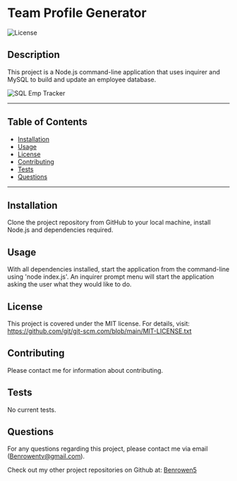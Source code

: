# Team Profile Generator
  ![License](https://img.shields.io/badge/license-MIT-blue)
  
  ## Description
  This project is a Node.js command-line application that uses inquirer and MySQL to build and update an employee database. 

  <!-- * [Demonstration Video](https://watch.screencastify.com/v/HOzMMVFoJUA2vxoElFpJ) -->
  
  ![SQL Emp Tracker](https://user-images.githubusercontent.com/79202800/143164475-4979fba5-4866-421e-8c2d-a2c48c3e80cc.PNG)

  
  ***************************************************************
  ## Table of Contents
* [Installation](#installation)
* [Usage](#usage)
* [License](#license)
* [Contributing](#contributing)
* [Tests](#tests)
* [Questions](#questions)
***************************************************************
## Installation
Clone the project repository from GitHub to your local machine, install Node.js and dependencies required.
  
## Usage
  With all dependencies installed, start the application from the command-line using 'node index.js'. An inquirer prompt menu will start the application asking the user what they would like to do.
  
## License
  This project is covered under the MIT license. 
      For details, visit: https://github.com/git/git-scm.com/blob/main/MIT-LICENSE.txt
  
## Contributing
  Please contact me for information about contributing.

## Tests
  No current tests.

## Questions
  For any questions regarding this project, please contact me via email (Benrowentv@gmail.com).

  Check out my other project repositories on Github at: [Benrowen5](https://www.github.com/Benrowen5)
